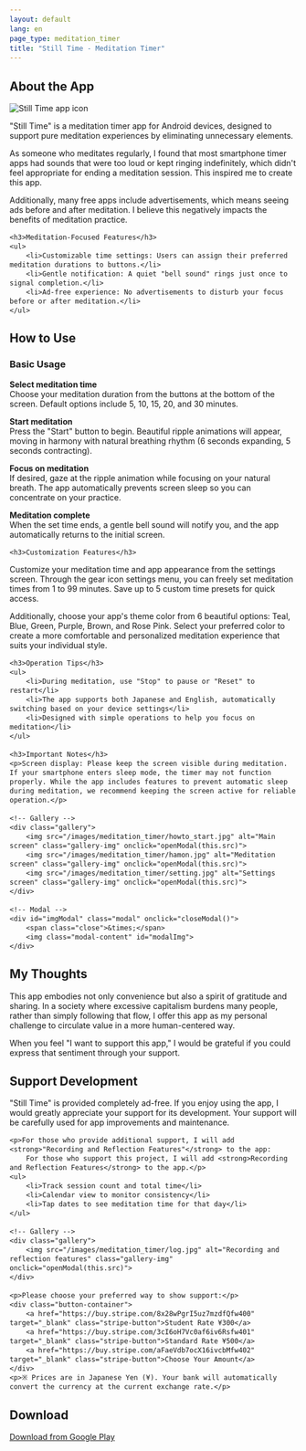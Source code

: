 ```yaml
---
layout: default
lang: en
page_type: meditation_timer
title: "Still Time - Meditation Timer"
---
```


<!-- About the App -->
<section id="about">
    <h2>About the App</h2>
    <img src="/images/meditation_timer/meditation_timer_icon.png" alt="Still Time app icon" class="app-icon">
    <p>"Still Time" is a meditation timer app for Android devices, designed to support pure meditation experiences by eliminating unnecessary elements.</p>
    <p>As someone who meditates regularly, I found that most smartphone timer apps had sounds that were too loud or kept ringing indefinitely, which didn't feel appropriate for ending a meditation session. This inspired me to create this app.</p>
    <p>Additionally, many free apps include advertisements, which means seeing ads before and after meditation. I believe this negatively impacts the benefits of meditation practice.</p>

    <h3>Meditation-Focused Features</h3>
    <ul>
        <li>Customizable time settings: Users can assign their preferred meditation durations to buttons.</li>
        <li>Gentle notification: A quiet "bell sound" rings just once to signal completion.</li>
        <li>Ad-free experience: No advertisements to disturb your focus before or after meditation.</li>
    </ul>
</section>

<!-- How to Use -->
<section id="how-to-use">
    <h2>How to Use</h2>
    <h3>Basic Usage</h3>
    <p><strong>Select meditation time</strong><br>Choose your meditation duration from the buttons at the bottom of the screen. Default options include 5, 10, 15, 20, and 30 minutes.</p>
    <p><strong>Start meditation</strong><br>Press the "Start" button to begin. Beautiful ripple animations will appear, moving in harmony with natural breathing rhythm (6 seconds expanding, 5 seconds contracting).</p>
    <p><strong>Focus on meditation</strong><br>If desired, gaze at the ripple animation while focusing on your natural breath. The app automatically prevents screen sleep so you can concentrate on your practice.</p>
    <p><strong>Meditation complete</strong><br>When the set time ends, a gentle bell sound will notify you, and the app automatically returns to the initial screen.</p>

    <h3>Customization Features</h3>
   <p>Customize your meditation time and app appearance from the settings screen. Through the gear icon settings menu, you can freely set meditation times from 1 to 99 minutes. Save up to 5 custom time presets for quick access.</p>
   <p>Additionally, choose your app's theme color from 6 beautiful options: Teal, Blue, Green, Purple, Brown, and Rose Pink. Select your preferred color to create a more comfortable and personalized meditation experience that suits your individual style.</p>
  
    <h3>Operation Tips</h3>
    <ul>
        <li>During meditation, use "Stop" to pause or "Reset" to restart</li>
        <li>The app supports both Japanese and English, automatically switching based on your device settings</li>
        <li>Designed with simple operations to help you focus on meditation</li>
    </ul>

    <h3>Important Notes</h3>
    <p>Screen display: Please keep the screen visible during meditation. If your smartphone enters sleep mode, the timer may not function properly. While the app includes features to prevent automatic sleep during meditation, we recommend keeping the screen active for reliable operation.</p>

    <!-- Gallery -->
    <div class="gallery">
        <img src="/images/meditation_timer/howto_start.jpg" alt="Main screen" class="gallery-img" onclick="openModal(this.src)">
        <img src="/images/meditation_timer/hamon.jpg" alt="Meditation screen" class="gallery-img" onclick="openModal(this.src)">
        <img src="/images/meditation_timer/setting.jpg" alt="Settings screen" class="gallery-img" onclick="openModal(this.src)">
    </div>

    <!-- Modal -->
    <div id="imgModal" class="modal" onclick="closeModal()">
        <span class="close">&times;</span>
        <img class="modal-content" id="modalImg">
    </div>
</section>

<!-- My Thoughts -->
<section id="my-thoughts">
    <h2>My Thoughts</h2>
    <p>This app embodies not only convenience but also a spirit of gratitude and sharing. In a society where excessive capitalism burdens many people, rather than simply following that flow, I offer this app as my personal challenge to circulate value in a more human-centered way.</p>
    <p>When you feel "I want to support this app," I would be grateful if you could express that sentiment through your support.</p>
</section>

<!-- Support Development -->
<section id="support">
    <h2>Support Development</h2>
    <p>"Still Time" is provided completely ad-free. If you enjoy using the app, I would greatly appreciate your support for its development. Your support will be carefully used for app improvements and maintenance.</p>

    <p>For those who provide additional support, I will add <strong>"Recording and Reflection Features"</strong> to the app:
        For those who support this project, I will add <strong>Recording and Reflection Features</strong> to the app.</p>
    <ul>
        <li>Track session count and total time</li>
        <li>Calendar view to monitor consistency</li>
        <li>Tap dates to see meditation time for that day</li>
    </ul>

    <!-- Gallery -->
    <div class="gallery">
        <img src="/images/meditation_timer/log.jpg" alt="Recording and reflection features" class="gallery-img" onclick="openModal(this.src)">
    </div>

    <p>Please choose your preferred way to show support:</p>
    <div class="button-container">
        <a href="https://buy.stripe.com/8x28wPgrI5uz7mzdfQfw400" target="_blank" class="stripe-button">Student Rate ¥300</a>
        <a href="https://buy.stripe.com/3cI6oH7Vc0af6iv6Rsfw401" target="_blank" class="stripe-button">Standard Rate ¥500</a>
        <a href="https://buy.stripe.com/aFaeVdb7ocX16ivcbMfw402" target="_blank" class="stripe-button">Choose Your Amount</a>
    </div>
    <p>※ Prices are in Japanese Yen (¥). Your bank will automatically convert the currency at the current exchange rate.</p>
</section>

<!-- Download -->
<section id="download">
    <h2>Download</h2>
    <a href="#" class="detail-link">Download from Google Play</a>
</section>

<!-- Styles and Scripts -->
<style>
    .button-container {
        display: flex;
        gap: 10px;
        flex-wrap: wrap;
        margin-top: 10px;
    }
    .stripe-button {
        display: inline-block;
        padding: 10px 20px;
        background-color: #66b2b2;
        color: #fff;
        text-decoration: none;
        font-size: 1rem;
        border-radius: 25px;
        text-align: center;
        transition: background-color 0.2s ease, transform 0.2s ease;
    }
    .stripe-button:hover {
        background-color: #559999;
        transform: translateY(-2px);
    }

    .gallery {
        display: flex;
        gap: 10px;
        flex-wrap: wrap;
        margin-top: 10px;
    }
    .gallery-img {
        width: 100px;
        height: auto;
        cursor: pointer;
        border-radius: 8px;
        transition: transform 0.2s ease;
    }
    .gallery-img:hover {
        transform: scale(1.05);
    }
    .modal {
        display: none;
        position: fixed;
        z-index: 1000;
        padding-top: 60px;
        left: 0; top: 0;
        width: 100%; height: 100%;
        background-color: rgba(0,0,0,0.8);
    }
    .modal-content {
        margin: auto;
        display: block;
        max-width: 90%;
        max-height: 80%;
    }
    .close {
        position: absolute;
        top: 30px;
        right: 35px;
        color: #fff;
        font-size: 40px;
        font-weight: bold;
        cursor: pointer;
    }
</style>

<script>
    function openModal(src) {
        document.getElementById("imgModal").style.display = "block";
        document.getElementById("modalImg").src = src;
    }
    function closeModal() {
        document.getElementById("imgModal").style.display = "none";
    }
</script>